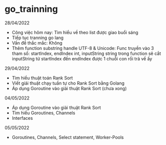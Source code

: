 # go_trainning 
28/04/2022
- Công việc hôm nay: Tìm hiểu về theo list được giao buổi sáng
- Tiếp tục tranning go lang
- Vấn đề thắc mắc: Không
- Thêm function substring handle UTF-8 & Unicode: Func truyền vào 3 tham số: startIndex, endIndex int, inputString string
trong function sẽ cắt inputString từ startIndex đến endIndex được 1 chuỗi con rồi trả về ấy

29/04/2022
- Tìm hiểu thuật toán Rank Sort
- Viết giải thuật chạy tuần tự cho Rank Sort bằng Golang
- Áp dụng Goroutine vào giải thuật Rank Sort (chưa xong)

04/05/2022
- Áp dụng Goroutine vào giải thuật Rank Sort
- Tìm hiểu Goroutines, Channels
- Interfaces

05/05/2022
- Goroutines, Channels, Select statement, Worker-Pools

